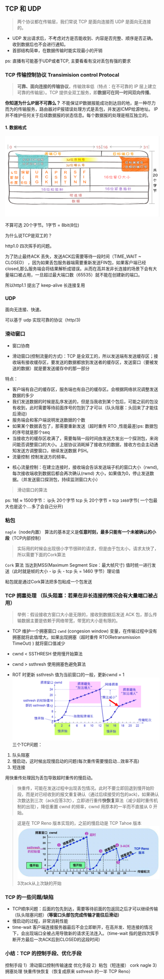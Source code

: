 ## TCP 和 UDP

> 两个协议都在传输层，我们常说 TCP 是面向连接而 UDP 是面向无连接的。

* UDP 发出请求后，不考虑对方是否能收到、内容是否完整、顺序是否正确。收到数据后也不会进行通知。
* 首部结构简单，在数据传输时能实现最小的开销

ps: 直播有可能基于UDP或者TCP, 主要看看有没对丢包有强的要求

### TCP 传输控制协议 Transimision control Protocal
> **可靠、面向连接的传输协议**，传输效率低（特点：在不可靠的 IP 层上建立可靠的传输层）。TCP 提供全双工服务，即**数据可在同一时间双向传播**。

**你知道为什么IP层不可靠么？**
不能保证IP数据报能成功到达目的地，是一种尽力而为的传输服务，路由器对IP报错误处理方式是丢包，并发送ICMP给源地址。
IP并不维护任何关于后续数据报的状态信息。每个数据报的处理是相互独立的。

#### 1. 数据格式

![TCP数据格式](./TCP数据格式.png)

不算可选 20个字节。1字节 = 8bit(8位)

为什么说TCP是双工的？

http1.0 四次挥手的问题。

为了防止最终ACK 丢失，发送ACK后需要等待一段时间（TIME_WAIT ~ CLOSED） ，因为如果丢包服务器端需要重新发送FIN包，如果客户端已经closed,那么服务端会将结果解析成错误。从而在高并发非长连接的场景下会有大量端口被占用，一旦超过最大端口数（65535）就不能在创建新的端口。

所以http1.1 提出了 keep-alive 长连接复用

### UDP

面向无连接、快速。

可以基于 udp 实现可靠的协议（http/3)


### 滑动窗口

- 窗口协商

* 滑动窗口(控制流量的方式)：TCP 是全双工的，所以发送端有发送缓存区；接收端有接收缓存区，要发送的数据都放到发送者的缓存区，发送窗口（要被发送的数据）就是要发送缓存中的那一部分

特点：
- 客户端有自己的缓存区，服务端也有自己的缓存区。会根据网络状况调整发送数据的多少
- 我们发送数据的时候是乱序发送的，但是当我收到某个包后，可能之前的包没有收到，此时需要等待前面序号的包到了才可以（队头阻塞：头回来了才能往后滑动）
- 服务端会和客户端说明发送数据的个数
- 如果某个数据丢包了，那需要重新发送（超时重传 RTO ,性能最差)ps: 数据包的序号就是那个seq
- 当接收方的缓存区收满了，需要每隔一段时间由发送方发出一个探测包，来询问能否调整窗口的大小。上层协议消耗掉了接收方的数据，接收方也会主动通知发送方调整窗口，继续发送数据 PSH。
- 流量控制 控制发送方的频率。



* 核心流量控制：在建立连接时，接收端会告诉发送端子机的窗口大小（rwnd),每次接收端收到数据后都会再次确认(rwnd) 大小，如果值为0，停止发送数据。（并发送窗口探测包，持续监测窗口大小）


> 滑动窗口的算法


ps: 1帧 ≈ 1500字节： ip头 20个字节 tcp 头 20个字节 = tcp `1460`字节( 一个包最大也是这个....多了会自己分开)


### 粘包

`nagle`（node内置） 算法的基本定义是**任意时刻，最多只能有一个未被确认的小段**（TCP内部控制）
> 实际用的时候会出现很小字节很碎的请求，但是由于包太小，请求太快了，所以需要下面的Cork算法

`Cork` 算法 当达到MSS(Maximum Segment Size：最大帧尺寸) 值时统一进行发送（此时就是帧的大小 - ip 头 - tcp 头 = 1460 字节）理论值

粘包就是通过Cork算法把多包粘成一个包发送

### TCP 拥塞处理 （队头阻塞：若果在非长连接的情况会有大量端口被占用）

> 举例：假设接收方窗口大小是无限的，接收到数据后发送 ACK 包，那么传输数据主要是依赖于网络带宽，带宽的大小是有限的。

* TCP 维护一个拥塞窗口 `cwnd` (congesion window) 变量，在传输过程中没有拥塞就将此值增大。如果出现拥塞（超时重传 RTO(Retransmission TimeOut) ) 就将窗口值减少

* cwnd < SSTHRESH 使用慢开始算法
* cwnd > ssthresh 使用拥塞色避免算法
* ROT 时更新 ssthresh 值为当前窗口的一般，更新cwnd = 1 
![TCP数据格式](./快重传.png)
三个TCP问题：
1. 队头阻塞
2. 慢启动，这时候出现慢启动的问题(每次重传需要慢启动...效率不高)
3. 短连接

用快重传处理因为丢包导致超时重传的慢启动。
> 快重传，可能在发送过程中出现丢包情况。此时不要立即回退到慢开始阶段，而是对已经收到的报文重复确认（通过后续接受的包的ack)，如果确认次数达到三次（ack应答3次），立即进行重传**快恢复**算法（减少超时重传机制的出现），降低重置 cwnd 的频率，cwnd 用原本的一半而不直接从 0 开始。

> 这是在 TCP Reno 版本实现的，之前的慢启动是 TCP Tahoe 版本
![TCP数据格式](./快重传2.png)
3次ack从上次缺的开始

### TCP 的一些问题/缺陷
- TCP顺序问题：后面的包先到达，需要等待前面的包返回之后才可以继续传输（队头阻塞问题）**（等窗口头部包完成传输才能往后滑动）**
- 慢启动的过程，非常消耗性能
- time-wait 客户端连接服务器最后不会立即断开，在高并发、短连接的情况下，会出现端口全被占用导致新的请求无法连入。（time-wait 指的是四次挥手断开方最后一次ACK后到CLOSED的这段时间）


### 小结：TCP 的控制手段、优化手段
控制手段
  1）滑动窗口控制传输速度
优化手段
  2）粘包（短连接） cork nagle
  3）拥塞处理 快重传快恢复（恢复成原来 ssthresh 的一半 TCP Reno）

